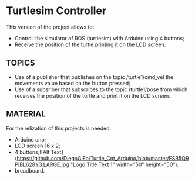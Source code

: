 # Turtlesim Controller

This version of the project allows to:

- Controll the simulator of ROS (turtlesim) with Arduino using 4 buttons;
- Receive the position of the turtle printing it on the LCD screen.

## TOPICS

 - Use of a publisher that publishes on the topic /turtle1/cmd_vel the movements value based on the button pressed;
 - Use of a subsriber that subscribes to the topic /turtle1/pose from which receives the position of the turtle and print it on the LCD screen.

## MATERIAL

For the relization of this projects is needed:

- Arduino uno;
- LCD screen 16 x 2;
- 4 buttons;![Alt Text](https://github.com/DiegoGiFo/Turtle_Cnt_Arduino/blob/master/FSB5Q9PIBL628Y3.LARGE.jpg "Logo Title Text 1" width="50" height="50").
- breadboard.
